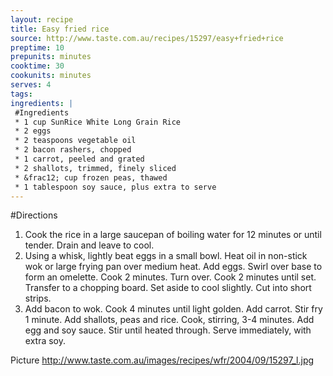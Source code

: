 ```yaml
---
layout: recipe
title: Easy fried rice
source: http://www.taste.com.au/recipes/15297/easy+fried+rice
preptime: 10
prepunits: minutes
cooktime: 30
cookunits: minutes
serves: 4
tags: 
ingredients: |
 #Ingredients
 * 1 cup SunRice White Long Grain Rice
 * 2 eggs
 * 2 teaspoons vegetable oil
 * 2 bacon rashers, chopped
 * 1 carrot, peeled and grated
 * 2 shallots, trimmed, finely sliced
 * &frac12; cup frozen peas, thawed
 * 1 tablespoon soy sauce, plus extra to serve
---
```

#Directions
1. Cook the rice in a large saucepan of boiling water for 12 minutes or until tender. Drain and leave to cool.
2. Using a whisk, lightly beat eggs in a small bowl. Heat oil in non-stick wok or large frying pan over medium heat. Add eggs. Swirl over base to form an omelette. Cook 2 minutes. Turn over. Cook 2 minutes until set. Transfer to a chopping board. Set aside to cool slightly. Cut into short strips.
3. Add bacon to wok. Cook 4 minutes until light golden. Add carrot. Stir fry 1 minute. Add shallots, peas and rice. Cook, stirring, 3-4 minutes. Add egg and soy sauce. Stir until heated through. Serve immediately, with extra soy.

Picture
http://www.taste.com.au/images/recipes/wfr/2004/09/15297_l.jpg